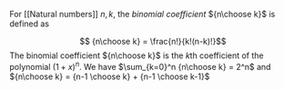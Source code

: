 
For [[Natural numbers]] $n,k$, the *binomial coefficient* ${n\choose k}$ is defined as 

$$ {n\choose k} = \frac{n!}{k!(n-k)!}$$ 
The binomial coefficient ${n\choose k}$ is the $k$th coefficient of the polynomial $(1+x)^n$.
We have $\sum_{k=0}^n {n\choose k} = 2^n$ and ${n\choose k} =  {n-1 \choose k} + {n-1 \choose k-1}$ 